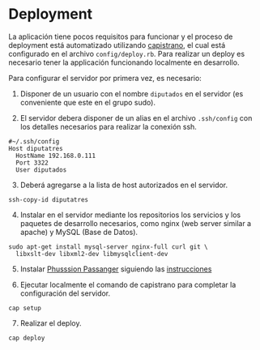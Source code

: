 # Deployment #

La aplicación tiene pocos requisitos para funcionar y el proceso de deployment
está automatizado utilizando [capistrano][cap], el cual está configurado en el
archivo `config/deploy.rb`. Para realizar un deploy es necesario tener la
applicación funcionando localmente en desarrollo.

Para configurar el servidor por primera vez, es necesario:

1. Disponer de un usuario con el nombre `diputados` en el servidor (es
   conveniente que este en el grupo sudo).

2. El servidor debera disponer de un alias en el archivo `.ssh/config` con los
   detalles necesarios para realizar la conexión ssh.

~~~
#~/.ssh/config
Host diputatres
  HostName 192.168.0.111
  Port 3322
  User diputados
~~~

3. Deberá agregarse a la lista de host autorizados en el servidor.

~~~
ssh-copy-id diputatres
~~~

4. Instalar en el servidor mediante los repositorios los servicios y los
   paquetes de desarrollo necesarios, como nginx (web server similar a apache)
   y MySQL (Base de Datos).

~~~
sudo apt-get install mysql-server nginx-full curl git \
  libxslt-dev libxml2-dev libmysqlclient-dev
~~~

5. Instalar [Phusssion Passanger][passenger] siguiendo las
   [instrucciones][inst]

6. Ejecutar localmente el comando de capistrano para completar la
   configuración del servidor.

~~~
cap setup
~~~

7. Realizar el deploy.

~~~
cap deploy
~~~

  [cap]: http://capistranorb.com/
  [passenger]: https://www.phusionpassenger.com/
  [inst]: http://www.modrails.com/documentation/Users%20guide%20Nginx.html
